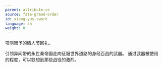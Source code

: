 ```yaml
---
parent: attribute.ce
source: fate-grand-order
id: xiang-yus-sword
language: zh
weight: 0
---
```


项羽赠予的情人节回礼。

引领异闻带的永世秦帝国走向征服世界道路的身经百战的武器。
通过武器被使用的程度，可以联想到那些战役的激烈。
